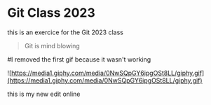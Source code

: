 # Git Class 2023
this is an exercice for the Git 2023 class

> Git is mind blowing

#I removed the first gif because it wasn't working

![https://media1.giphy.com/media/0NwSQpGY6ipgOSt8LL/giphy.gif](https://media1.giphy.com/media/0NwSQpGY6ipgOSt8LL/giphy.gif)

this is my new edit online